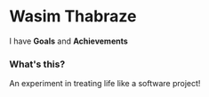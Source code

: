 Wasim Thabraze
===============

I have <b>Goals</b> and <b>Achievements</b>




<h3>What's this?</h3>


An experiment in treating life like a software project!
